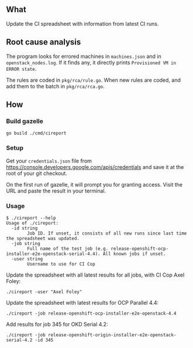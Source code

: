 ## What

Update the CI spreadsheet with information from latest CI runs.

## Root cause analysis

The program looks for errored machines in `machines.json` and in `openstack_nodes.log`. If it finds any, it directly prints `Provisioned VM in ERROR state`.

The rules are coded in `pkg/rca/rule.go`. When new rules are coded, and add them to the batch in `pkg/rca/rca.go`.

## How

### Build gazelle

```shell
go build ./cmd/cireport
```

### Setup

Get your `credentials.json` file from https://console.developers.google.com/apis/credentials and save it at the root of your git checkout.

On the first run of gazelle, it will prompt you for granting access. Visit the URL and paste the result in your terminal.

### Usage

```
$ ./cireport --help
Usage of ./cireport:
  -id string
        Job ID. If unset, it consists of all new runs since last time the spreadsheet was updated.
  -job string
        Full name of the test job (e.g. release-openshift-ocp-installer-e2e-openstack-serial-4.4). All known jobs if unset.
  -user string
        Username to use for CI Cop
```

Update the spreadsheet with all latest results for all jobs, with CI Cop Axel Foley:
```shell
./cireport -user "Axel Foley"
```

Update the spreadsheet with latest results for OCP Parallel 4.4:
```shell
./cireport -job release-openshift-ocp-installer-e2e-openstack-4.4
```

Add results for job 345 for OKD Serial 4.2:
```shell
./cireport -job release-openshift-origin-installer-e2e-openstack-serial-4.2 -id 345
```
